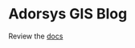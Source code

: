 # Adorsys GIS Blog
Review the [docs](https://github.com/stephane-segning/adorsys-gis-blog/blob/main/docs/README.md)

